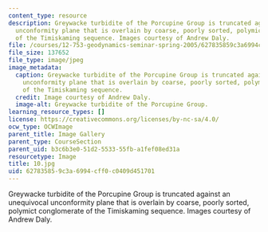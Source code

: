 ```yaml
---
content_type: resource
description: Greywacke turbidite of the Porcupine Group is truncated against an unequivocal
  unconformity plane that is overlain by coarse, poorly sorted, polymict conglomerate
  of the Timiskaming sequence. Images courtesy of Andrew Daly.
file: /courses/12-753-geodynamics-seminar-spring-2005/627835859c3a6994cff0c0409d451701_10.jpg
file_size: 137652
file_type: image/jpeg
image_metadata:
  caption: Greywacke turbidite of the Porcupine Group is truncated against an unequivocal
    unconformity plane that is overlain by coarse, poorly sorted, polymict conglomerate
    of the Timiskaming sequence.
  credit: Image courtesy of Andrew Daly.
  image-alt: Greywacke turbidite of the Porcupine Group.
learning_resource_types: []
license: https://creativecommons.org/licenses/by-nc-sa/4.0/
ocw_type: OCWImage
parent_title: Image Gallery
parent_type: CourseSection
parent_uid: b3c6b3e0-51d2-5533-55fb-a1fef08ed31a
resourcetype: Image
title: 10.jpg
uid: 62783585-9c3a-6994-cff0-c0409d451701
---
```

Greywacke turbidite of the Porcupine Group is truncated against an unequivocal unconformity plane that is overlain by coarse, poorly sorted, polymict conglomerate of the Timiskaming sequence. Images courtesy of Andrew Daly.